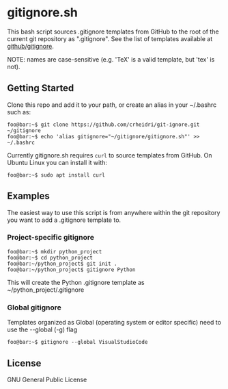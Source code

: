 # gitignore.sh
This bash script sources .gitignore templates from GitHub to the root of the current git repository as ".gitignore". See the list of templates available at [github/gitignore](https://github.com/github/gitignore).

NOTE: names are case-sensitive (e.g. 'TeX' is a valid template, but 'tex' is not).

## Getting Started
Clone this repo and add it to your path, or create an alias in your ~/.bashrc such as:
```console
foo@bar:~$ git clone https://github.com/crheidri/git-ignore.git ~/gitignore
foo@bar:~$ echo 'alias gitignore="~/gitignore/gitignore.sh"' >> ~/.bashrc
```

Currently gitignore.sh requires ```curl``` to source templates from GitHub. On Ubuntu Linux you can install it with:
```console
foo@bar:~$ sudo apt install curl
```

## Examples
The easiest way to use this script is from anywhere within the git repository you want to add a .gitignore template to.

### Project-specific gitignore
```console
foo@bar:~$ mkdir python_project
foo@bar:~$ cd python_project
foo@bar:~/python_project$ git init .
foo@bar:~/python_project$ gitignore Python
```
This will create the Python .gitignore template as ~/python_project/.gitignore

### Global gitignore
Templates organized as Global (operating system or editor specific) need to use the --global (-g) flag
```console
foo@bar:~$ gitignore --global VisualStudioCode
```

## License
GNU General Public License

